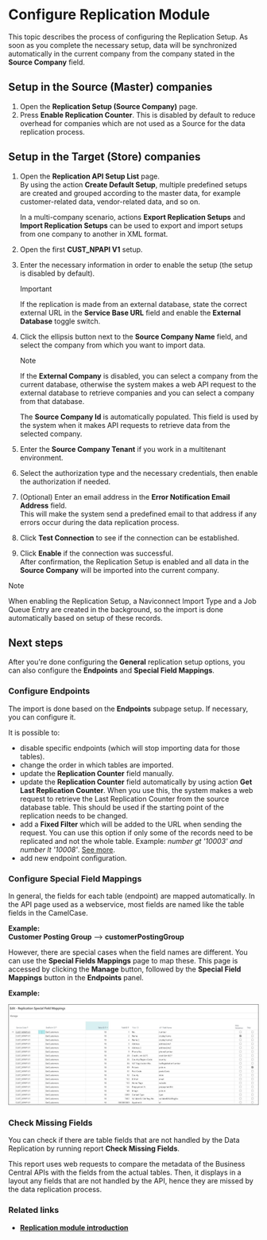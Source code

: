 # Configure Replication Module

This topic describes the process of configuring the Replication Setup. As soon as you complete the necessary setup, data will be synchronized automatically in the current company from the company stated in the **Source Company** field.

## Setup in the Source (Master) companies

1. Open the **Replication Setup (Source Company)** page.
2. Press **Enable Replication Counter**. This is disabled by default to reduce overhead for companies which are not used as a Source for the data replication process.

## Setup in the Target (Store) companies

1. Open the **Replication API Setup List** page.  
   By using the action **Create Default Setup**, multiple predefined setups are created and grouped according to the master data, for example customer-related data, vendor-related data, and so on.
   
   In a multi-company scenario, actions **Export Replication Setups** and **Import Replication Setups** can be used to export and import setups from one company to another in XML format.
2. Open the first **CUST_NPAPI V1** setup.
3. Enter the necessary information in order to enable the setup (the setup is disabled by default).
   
   > [!IMPORTANT]
   > If the replication is made from an external database, state the correct external URL in the **Service Base URL** field and enable the **External Database** toggle switch.           
 
4. Click the ellipsis button next to the **Source Company Name** field, and select the company from which you want to import data.   
   
   > [!Note]
   > If the **External Company** is disabled, you can select a company from the current database, otherwise the system makes a web API request to the external database to retrieve companies and you can select a company from that database.        

   The **Source Company Id** is automatically populated. This field is used by the system when it makes API requests to retrieve data from the selected company.

5. Enter the **Source Company Tenant** if you work in a multitenant environment.
6. Select the authorization type and the necessary credentials, then enable the authorization if needed.
7. (Optional) Enter an email address in the **Error Notification Email Address** field.       
   This will make the system send a predefined email to that address if any errors occur during the data replication process. 
8. Click **Test Connection** to see if the connection can be established.
9.  Click **Enable** if the connection was successful.     
    After confirmation, the Replication Setup is enabled and all data in the **Source Company** will be imported into the current company.

> [!Note]  	
> When enabling the Replication Setup, a Naviconnect Import Type and a Job Queue Entry are created in the background, so the import is done automatically based on setup of these records.

## Next steps

After you're done configuring the **General** replication setup options, you can also configure the **Endpoints** and **Special Field Mappings**.

### Configure Endpoints

The import is done based on the **Endpoints** subpage setup. If necessary, you can configure it.

It is possible to:

- disable specific endpoints (which will stop importing data for those tables).
- change the order in which tables are imported.
- update the **Replication Counter** field manually.
- update the **Replication Counter** field automatically by using action **Get Last Replication Counter**. When you use this, the system makes a web request to retrieve the Last Replication Counter from the source database table. This should be used if the starting point of the replication needs to be changed.
- add a **Fixed Filter** which will be added to the URL when sending the request. You can use this option if only some of the records need to be replicated and not the whole table. Example: *number gt '10003' and number lt '10008'*. [See more](https://docs.microsoft.com/en-us/dynamics-nav/using-filter-expressions-in-odata-uris).
- add new endpoint configuration.

### Configure Special Field Mappings

In general, the fields for each table (endpoint) are mapped automatically. In the API page used as a webservice, most fields are named like the table fields in the CamelCase.    

**Example:**   
**Customer Posting Group** --> **customerPostingGroup**

However, there are special cases when the field names are different. You can use the **Special Fields Mappings** page to map these. This page is accessed by clicking the **Manage** button, followed by the **Special Field Mappings** button in the **Endpoints** panel. 

**Example:**

![ReplicationSetupEndpointsFieldMappings.jpg](images/ReplicationSetupEndpointsFieldMappings.jpg)

### Check Missing Fields

You can check if there are table fields that are not handled by the Data Replication by running report **Check Missing Fields**.

This report uses web requests to compare the metadata of the Business Central APIs with the fields from the actual tables. Then, it displays in a layout any fields that are not handled by the API, hence they are missed by the data replication process.

### Related links

- [**Replication module introduction**](../intro.md)


